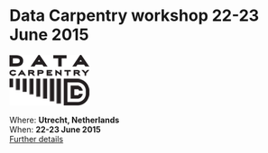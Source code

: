Data Carpentry workshop 22-23 June 2015
==================
![Data Carpentry logo](https://raw.githubusercontent.com/datacarpentry/logos/master/DC1_logo_small.png "Data Carpentry logo")  

Where: **Utrecht, Netherlands**    
When: **22-23 June 2015**  
[Further details](http://apawlik.github.io/2015-06-24-dc-utrecht)



